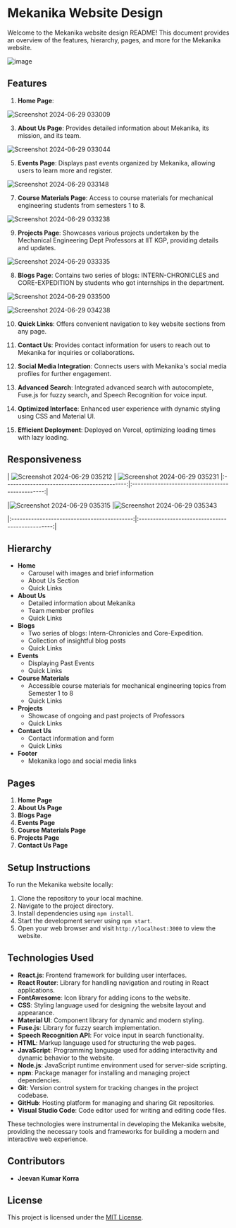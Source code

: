 # Mekanika Website Design

Welcome to the Mekanika website design README! This document provides an overview of the features, hierarchy, pages, and more for the Mekanika website.



![image](https://github.com/jeevan10017/Mekanika_website/assets/132948936/112ab126-fe5d-48d3-9c98-73c00a5de0c4)




## Features

1. **Home Page**:

![Screenshot 2024-06-29 033009](https://github.com/jeevan10017/Mekanika_website/assets/132948936/ba13f8ec-7620-4350-a85a-bd1f9f87f520)



   
3. **About Us Page**: Provides detailed information about Mekanika, its mission, and its team.

![Screenshot 2024-06-29 033044](https://github.com/jeevan10017/Mekanika_website/assets/132948936/876cae85-1179-4aa8-8a7f-f42c4a6e4061)




5. **Events Page**: Displays past events organized by Mekanika, allowing users to learn more and register.
   
![Screenshot 2024-06-29 033148](https://github.com/jeevan10017/Mekanika_website/assets/132948936/41c71b63-abd4-4941-844c-a0d9465faf34)




7. **Course Materials Page**: Access to course materials for mechanical engineering students from semesters 1 to 8.
   
![Screenshot 2024-06-29 033238](https://github.com/jeevan10017/Mekanika_website/assets/132948936/299b212c-9fdd-4238-aed6-e3520123d844)




9. **Projects Page**: Showcases various projects undertaken by the Mechanical Engineering Dept Professors at IIT KGP, providing details and updates.

  ![Screenshot 2024-06-29 033335](https://github.com/jeevan10017/Mekanika_website/assets/132948936/16e62aeb-e67c-4403-be7c-2e4905d458c9)


  

8. **Blogs Page**: Contains two series of blogs: INTERN-CHRONICLES and CORE-EXPEDITION by students who got internships in the department.
   
 ![Screenshot 2024-06-29 033500](https://github.com/jeevan10017/Mekanika_website/assets/132948936/6afc9153-72cb-47b2-b54a-d425717dde67)

 


![Screenshot 2024-06-29 034238](https://github.com/jeevan10017/Mekanika_website/assets/132948936/474885b4-98d4-4f5c-b051-31b781bd6ff4)





10. **Quick Links**: Offers convenient navigation to key website sections from any page.

11. **Contact Us**: Provides contact information for users to reach out to Mekanika for inquiries or collaborations.

12. **Social Media Integration**: Connects users with Mekanika's social media profiles for further engagement.

13. **Advanced Search**: Integrated advanced search with autocomplete, Fuse.js for fuzzy search, and Speech Recognition for voice input.

14. **Optimized Interface**: Enhanced user experience with dynamic styling using CSS and Material UI.

15. **Efficient Deployment**: Deployed on Vercel, optimizing loading times with lazy loading.


## Responsiveness


   | ![Screenshot 2024-06-29 035212](https://github.com/jeevan10017/Mekanika_website/assets/132948936/029e2d30-05de-4f5e-9b3e-fa3ef5a96317)
 | ![Screenshot 2024-06-29 035231](https://github.com/jeevan10017/Mekanika_website/assets/132948936/6a55c500-c986-4993-9574-608be3372bba)
   |:-------------------------------------------:|:-----------------------------------------------:|




   |![Screenshot 2024-06-29 035315](https://github.com/jeevan10017/Mekanika_website/assets/132948936/c1ba8727-2a48-4613-88cf-f803990892bd)
 |![Screenshot 2024-06-29 035343](https://github.com/jeevan10017/Mekanika_website/assets/132948936/59f075d3-871f-4b47-9644-7deed9182d8a)

   |:-------------------------------------------:|:-----------------------------------------------:|
## Hierarchy

- **Home**
  - Carousel with images and brief information
  - About Us Section
  - Quick Links
- **About Us**
  - Detailed information about Mekanika
  - Team member profiles
  - Quick Links
- **Blogs**
  - Two series of blogs: Intern-Chronicles and Core-Expedition.
  - Collection of insightful blog posts
  - Quick Links
- **Events**
  - Displaying Past Events
  - Quick Links
- **Course Materials**
  - Accessible course materials for mechanical engineering topics from Semester 1 to 8
  - Quick Links
- **Projects**
  - Showcase of ongoing and past projects of Professors
  - Quick Links
- **Contact Us**
  - Contact information and form
  - Quick Links
- **Footer**
  - Mekanika logo and social media links

## Pages

1. **Home Page**
2. **About Us Page**
3. **Blogs Page**
4. **Events Page**
5. **Course Materials Page**
6. **Projects Page**
7. **Contact Us Page**

## Setup Instructions

To run the Mekanika website locally:

1. Clone the repository to your local machine.
2. Navigate to the project directory.
3. Install dependencies using `npm install`.
4. Start the development server using `npm start`.
5. Open your web browser and visit `http://localhost:3000` to view the website.

## Technologies Used

- **React.js**: Frontend framework for building user interfaces.
- **React Router**: Library for handling navigation and routing in React applications.
- **FontAwesome**: Icon library for adding icons to the website.
- **CSS**: Styling language used for designing the website layout and appearance.
- **Material UI**: Component library for dynamic and modern styling.
- **Fuse.js**: Library for fuzzy search implementation.
- **Speech Recognition API**: For voice input in search functionality.
- **HTML**: Markup language used for structuring the web pages.
- **JavaScript**: Programming language used for adding interactivity and dynamic behavior to the website.
- **Node.js**: JavaScript runtime environment used for server-side scripting.
- **npm**: Package manager for installing and managing project dependencies.
- **Git**: Version control system for tracking changes in the project codebase.
- **GitHub**: Hosting platform for managing and sharing Git repositories.
- **Visual Studio Code**: Code editor used for writing and editing code files.

These technologies were instrumental in developing the Mekanika website, providing the necessary tools and frameworks for building a modern and interactive web experience.

## Contributors

- **Jeevan Kumar Korra**

## License

This project is licensed under the [MIT License](LICENSE).
